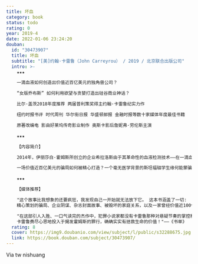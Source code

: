 ```yaml
---
title: 坏血
category: book
status: todo
rating: 0
year: 2019-4
date: 2022-01-06 23:24:20
douban:
  id: "30473907"
  title: 坏血
  subtitle: "[美]约翰·卡雷鲁（John Carreyrou） / 2019 / 北京联合出版公司"
  intro: >-
    ★★★

    一滴血液如何创造出价值近百亿美元的独角兽公司？

    “女版乔布斯” 如何利用欲望与贪婪打造出硅谷商业神话？

    比尔·盖茨2018年度推荐 两届普利策奖得主约翰·卡雷鲁纪实力作

    纽约时报书评 时代周刊 华尔街日报 华盛顿邮报 金融时报等数十家媒体年度最佳书籍

    原著改编电 影由好莱坞传奇影业制作 奥斯卡影后詹妮弗·劳伦斯主演

    ★★★

    【内容简介】

    2014年，伊丽莎白·霍姆斯所创立的企业希拉洛斯由于其革命性的血液检测技术——在一滴血上进行两百多项专业检测——在短短十年间成长为硅谷最具商业价值的独角兽公司。霍姆斯本人更是跻身全美四百大富豪榜，入选《时代》杂志影响全球的百大人物，一跃成为硅谷第一位亿万女性创业家。希拉洛斯的身后隐藏着豪华阵容的董事会成员——美国前国务卿乔治·舒尔茨、亨利·基辛格，媒体大亨鲁伯特·默多克，甲骨文创始人拉里·埃里森，传奇创投家唐纳德·卢卡斯等。就在人们期待着希拉洛斯成长为下一个苹果或者谷歌时，一个真相逐渐显现——希拉洛斯所声称的革命技术是假的，这个商业神话内核的只有一个，那就是谎言。

    一场价值近百亿美元的骗局如何被精心打造？一个毫无医学背景的斯坦福辍学生缘何能蒙骗住一众美国政商界大佬？两届普利策新闻奖得主约翰·卡雷鲁不畏威胁、追踪，以冷静的笔触和完整的细节，揭露了这个自安然公司之后规模最大的企业诈骗案内幕。《书单》杂志盛赞道：“卡雷鲁费尽心思地投入于揭发霍姆斯的罪行，确确实实有拯救生命的价值！”

    ★★★

    【媒体推荐】

    "这个故事比我想象的还要疯狂，我发现自己一开始就无法放下它。 这本书涵盖了一切:
    精心策划的骗局、企业阴谋、杂志封面故事、被毁坏的家庭关系，以及一家曾经价值近100亿美元的公司的崩溃。" ——比尔 · 盖茨

    "在这部引人入胜、一口气读完的杰作中，犯罪小说家都没有卡雷鲁那种对悬疑节奏的掌控和人物性格多样性发展的敏锐感觉... ..
    卡雷鲁费尽心思地投入于揭发霍姆斯的罪行，确确实实有拯救生命的价值！"——《书单》
  rating: 8
  cover: https://img9.doubanio.com/view/subject/l/public/s32288675.jpg
  link: https://book.douban.com/subject/30473907/
---
```


Via tw nishuang